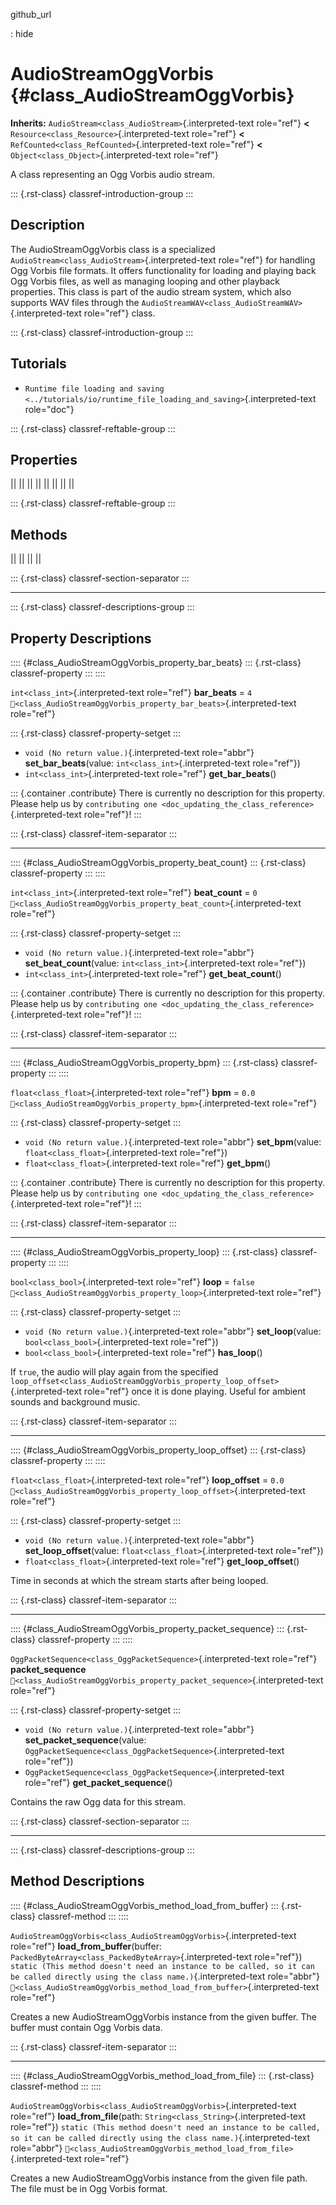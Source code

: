github_url

:   hide

# AudioStreamOggVorbis {#class_AudioStreamOggVorbis}

**Inherits:** `AudioStream<class_AudioStream>`{.interpreted-text
role="ref"} **\<** `Resource<class_Resource>`{.interpreted-text
role="ref"} **\<** `RefCounted<class_RefCounted>`{.interpreted-text
role="ref"} **\<** `Object<class_Object>`{.interpreted-text role="ref"}

A class representing an Ogg Vorbis audio stream.

::: {.rst-class}
classref-introduction-group
:::

## Description

The AudioStreamOggVorbis class is a specialized
`AudioStream<class_AudioStream>`{.interpreted-text role="ref"} for
handling Ogg Vorbis file formats. It offers functionality for loading
and playing back Ogg Vorbis files, as well as managing looping and other
playback properties. This class is part of the audio stream system,
which also supports WAV files through the
`AudioStreamWAV<class_AudioStreamWAV>`{.interpreted-text role="ref"}
class.

::: {.rst-class}
classref-introduction-group
:::

## Tutorials

- `Runtime file loading and saving <../tutorials/io/runtime_file_loading_and_saving>`{.interpreted-text
  role="doc"}

::: {.rst-class}
classref-reftable-group
:::

## Properties

||
||
||
||
||
||
||
||

::: {.rst-class}
classref-reftable-group
:::

## Methods

||
||
||
||

::: {.rst-class}
classref-section-separator
:::

------------------------------------------------------------------------

::: {.rst-class}
classref-descriptions-group
:::

## Property Descriptions

:::: {#class_AudioStreamOggVorbis_property_bar_beats}
::: {.rst-class}
classref-property
:::
::::

`int<class_int>`{.interpreted-text role="ref"} **bar_beats** = `4`
`🔗<class_AudioStreamOggVorbis_property_bar_beats>`{.interpreted-text
role="ref"}

::: {.rst-class}
classref-property-setget
:::

- `void (No return value.)`{.interpreted-text role="abbr"}
  **set_bar_beats**(value: `int<class_int>`{.interpreted-text
  role="ref"})
- `int<class_int>`{.interpreted-text role="ref"} **get_bar_beats**()

::: {.container .contribute}
There is currently no description for this property. Please help us by
`contributing one <doc_updating_the_class_reference>`{.interpreted-text
role="ref"}!
:::

::: {.rst-class}
classref-item-separator
:::

------------------------------------------------------------------------

:::: {#class_AudioStreamOggVorbis_property_beat_count}
::: {.rst-class}
classref-property
:::
::::

`int<class_int>`{.interpreted-text role="ref"} **beat_count** = `0`
`🔗<class_AudioStreamOggVorbis_property_beat_count>`{.interpreted-text
role="ref"}

::: {.rst-class}
classref-property-setget
:::

- `void (No return value.)`{.interpreted-text role="abbr"}
  **set_beat_count**(value: `int<class_int>`{.interpreted-text
  role="ref"})
- `int<class_int>`{.interpreted-text role="ref"} **get_beat_count**()

::: {.container .contribute}
There is currently no description for this property. Please help us by
`contributing one <doc_updating_the_class_reference>`{.interpreted-text
role="ref"}!
:::

::: {.rst-class}
classref-item-separator
:::

------------------------------------------------------------------------

:::: {#class_AudioStreamOggVorbis_property_bpm}
::: {.rst-class}
classref-property
:::
::::

`float<class_float>`{.interpreted-text role="ref"} **bpm** = `0.0`
`🔗<class_AudioStreamOggVorbis_property_bpm>`{.interpreted-text
role="ref"}

::: {.rst-class}
classref-property-setget
:::

- `void (No return value.)`{.interpreted-text role="abbr"}
  **set_bpm**(value: `float<class_float>`{.interpreted-text role="ref"})
- `float<class_float>`{.interpreted-text role="ref"} **get_bpm**()

::: {.container .contribute}
There is currently no description for this property. Please help us by
`contributing one <doc_updating_the_class_reference>`{.interpreted-text
role="ref"}!
:::

::: {.rst-class}
classref-item-separator
:::

------------------------------------------------------------------------

:::: {#class_AudioStreamOggVorbis_property_loop}
::: {.rst-class}
classref-property
:::
::::

`bool<class_bool>`{.interpreted-text role="ref"} **loop** = `false`
`🔗<class_AudioStreamOggVorbis_property_loop>`{.interpreted-text
role="ref"}

::: {.rst-class}
classref-property-setget
:::

- `void (No return value.)`{.interpreted-text role="abbr"}
  **set_loop**(value: `bool<class_bool>`{.interpreted-text role="ref"})
- `bool<class_bool>`{.interpreted-text role="ref"} **has_loop**()

If `true`, the audio will play again from the specified
`loop_offset<class_AudioStreamOggVorbis_property_loop_offset>`{.interpreted-text
role="ref"} once it is done playing. Useful for ambient sounds and
background music.

::: {.rst-class}
classref-item-separator
:::

------------------------------------------------------------------------

:::: {#class_AudioStreamOggVorbis_property_loop_offset}
::: {.rst-class}
classref-property
:::
::::

`float<class_float>`{.interpreted-text role="ref"} **loop_offset** =
`0.0`
`🔗<class_AudioStreamOggVorbis_property_loop_offset>`{.interpreted-text
role="ref"}

::: {.rst-class}
classref-property-setget
:::

- `void (No return value.)`{.interpreted-text role="abbr"}
  **set_loop_offset**(value: `float<class_float>`{.interpreted-text
  role="ref"})
- `float<class_float>`{.interpreted-text role="ref"}
  **get_loop_offset**()

Time in seconds at which the stream starts after being looped.

::: {.rst-class}
classref-item-separator
:::

------------------------------------------------------------------------

:::: {#class_AudioStreamOggVorbis_property_packet_sequence}
::: {.rst-class}
classref-property
:::
::::

`OggPacketSequence<class_OggPacketSequence>`{.interpreted-text
role="ref"} **packet_sequence**
`🔗<class_AudioStreamOggVorbis_property_packet_sequence>`{.interpreted-text
role="ref"}

::: {.rst-class}
classref-property-setget
:::

- `void (No return value.)`{.interpreted-text role="abbr"}
  **set_packet_sequence**(value:
  `OggPacketSequence<class_OggPacketSequence>`{.interpreted-text
  role="ref"})
- `OggPacketSequence<class_OggPacketSequence>`{.interpreted-text
  role="ref"} **get_packet_sequence**()

Contains the raw Ogg data for this stream.

::: {.rst-class}
classref-section-separator
:::

------------------------------------------------------------------------

::: {.rst-class}
classref-descriptions-group
:::

## Method Descriptions

:::: {#class_AudioStreamOggVorbis_method_load_from_buffer}
::: {.rst-class}
classref-method
:::
::::

`AudioStreamOggVorbis<class_AudioStreamOggVorbis>`{.interpreted-text
role="ref"} **load_from_buffer**(buffer:
`PackedByteArray<class_PackedByteArray>`{.interpreted-text role="ref"})
`static (This method doesn't need an instance to be called, so it can be called directly using the class name.)`{.interpreted-text
role="abbr"}
`🔗<class_AudioStreamOggVorbis_method_load_from_buffer>`{.interpreted-text
role="ref"}

Creates a new AudioStreamOggVorbis instance from the given buffer. The
buffer must contain Ogg Vorbis data.

::: {.rst-class}
classref-item-separator
:::

------------------------------------------------------------------------

:::: {#class_AudioStreamOggVorbis_method_load_from_file}
::: {.rst-class}
classref-method
:::
::::

`AudioStreamOggVorbis<class_AudioStreamOggVorbis>`{.interpreted-text
role="ref"} **load_from_file**(path:
`String<class_String>`{.interpreted-text role="ref"})
`static (This method doesn't need an instance to be called, so it can be called directly using the class name.)`{.interpreted-text
role="abbr"}
`🔗<class_AudioStreamOggVorbis_method_load_from_file>`{.interpreted-text
role="ref"}

Creates a new AudioStreamOggVorbis instance from the given file path.
The file must be in Ogg Vorbis format.
